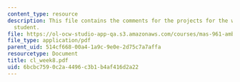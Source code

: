 ```yaml
---
content_type: resource
description: This file contains the comments for the projects for the week 8 by the
  student.
file: https://ol-ocw-studio-app-qa.s3.amazonaws.com/courses/mas-961-ambient-intelligence-spring-2005/6bcbc7590c2a4496c3b1b4af416d2a22_cl_week8.pdf
file_type: application/pdf
parent_uid: 514cf668-00a4-1a9c-9e0e-2d75c7a7affa
resourcetype: Document
title: cl_week8.pdf
uid: 6bcbc759-0c2a-4496-c3b1-b4af416d2a22
---
```

